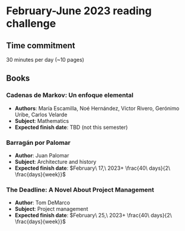 # February-June 2023 reading challenge

## Time commitment

30 minutes per day (~10 pages)

## Books

### Cadenas de Markov: Un enfoque elemental
- **Authors**: María Escamilla, Noé Hernández, Víctor Rivero, Gerónimo Uribe, Carlos Velarde
- **Subject**: Mathematics
- **Expected finish date**: TBD (not this semester)

### Barragán por Palomar
- **Author**: Juan Palomar
- **Subject**: Architecture and history
- **Expected finish date**: $February\ 17,\ 2023+ \frac{40\ days}{2\ \frac{days}{week}}$

### The Deadline: A Novel About Project Management
- **Author**: Tom DeMarco
- **Subject**: Project management
- **Expected finish date**: $February\ 25,\ 2023+ \frac{40\ days}{2\ \frac{days}{week}}$
